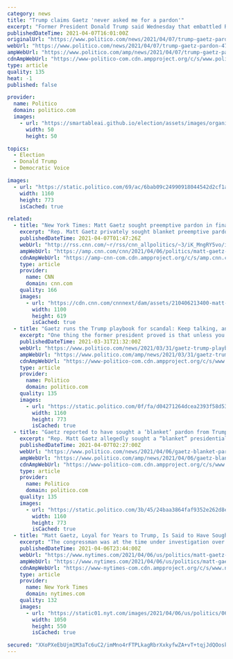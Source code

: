 ```yaml
---
category: news
title: "Trump claims Gaetz 'never asked me for a pardon'"
excerpt: "Former President Donald Trump said Wednesday that embattled Rep. Matt Gaetz (R-Fla.) “has never asked me for a pardon,\" disputing a New York Times report that Gaetz asked the former president for a blanket pardon as Trump's term in office was coming to a ..."
publishedDateTime: 2021-04-07T16:01:00Z
originalUrl: "https://www.politico.com/news/2021/04/07/trump-gaetz-pardon-479701"
webUrl: "https://www.politico.com/news/2021/04/07/trump-gaetz-pardon-479701"
ampWebUrl: "https://www.politico.com/amp/news/2021/04/07/trump-gaetz-pardon-479701"
cdnAmpWebUrl: "https://www-politico-com.cdn.ampproject.org/c/s/www.politico.com/amp/news/2021/04/07/trump-gaetz-pardon-479701"
type: article
quality: 135
heat: -1
published: false

provider:
  name: Politico
  domain: politico.com
  images:
    - url: "https://smartableai.github.io/election/assets/images/organizations/politico.com-50x50.jpg"
      width: 50
      height: 50

topics:
  - Election
  - Donald Trump
  - Democratic Voice

images:
  - url: "https://static.politico.com/69/ac/6bab09c24990918044542d2cf1ae/210407-gaetz-ap-773.jpg"
    width: 1160
    height: 773
    isCached: true

related:
  - title: "New York Times: Matt Gaetz sought preemptive pardon in final weeks of Trump's presidency"
    excerpt: "Rep. Matt Gaetz privately sought blanket preemptive pardons for himself and his congressional allies during the final weeks of Donald Trump's presidency, two people familiar with the discussions told The New York Times.\n    \n"
    publishedDateTime: 2021-04-07T01:47:26Z
    webUrl: "http://rss.cnn.com/~r/rss/cnn_allpolitics/~3/iK_MngRY5vo/index.html"
    ampWebUrl: "https://amp.cnn.com/cnn/2021/04/06/politics/matt-gaetz-pardon-donald-trump/index.html"
    cdnAmpWebUrl: "https://amp-cnn-com.cdn.ampproject.org/c/s/amp.cnn.com/cnn/2021/04/06/politics/matt-gaetz-pardon-donald-trump/index.html"
    type: article
    provider:
      name: CNN
      domain: cnn.com
    quality: 166
    images:
      - url: "https://cdn.cnn.com/cnnnext/dam/assets/210406213400-matt-gaetz-file-2020-super-tease.jpg"
        width: 1100
        height: 619
        isCached: true
  - title: "Gaetz runs the Trump playbook for scandal: Keep talking, and talking"
    excerpt: "One thing the former president proved is that unless you're Donald Trump and sit in the White House, his strategy doesn't work as well."
    publishedDateTime: 2021-03-31T21:32:00Z
    webUrl: "https://www.politico.com/news/2021/03/31/gaetz-trump-playbook-scandal-478740"
    ampWebUrl: "https://www.politico.com/amp/news/2021/03/31/gaetz-trump-playbook-scandal-478740"
    cdnAmpWebUrl: "https://www-politico-com.cdn.ampproject.org/c/s/www.politico.com/amp/news/2021/03/31/gaetz-trump-playbook-scandal-478740"
    type: article
    provider:
      name: Politico
      domain: politico.com
    quality: 135
    images:
      - url: "https://static.politico.com/0f/fa/d04271264dcea2393f58d534ba8d/210331-gaetz-getty-773.jpg"
        width: 1160
        height: 773
        isCached: true
  - title: "Gaetz reported to have sought a ‘blanket’ pardon from Trump"
    excerpt: "Rep. Matt Gaetz allegedly sought a “blanket” presidential pardon from Donald Trump in the closing weeks of his administration — a request which was ultimately not fulfilled, according to news reports. The request for a blanket preemptive pardon for ..."
    publishedDateTime: 2021-04-07T02:27:00Z
    webUrl: "https://www.politico.com/news/2021/04/06/gaetz-blanket-pardon-trump-479504"
    ampWebUrl: "https://www.politico.com/amp/news/2021/04/06/gaetz-blanket-pardon-trump-479504"
    cdnAmpWebUrl: "https://www-politico-com.cdn.ampproject.org/c/s/www.politico.com/amp/news/2021/04/06/gaetz-blanket-pardon-trump-479504"
    type: article
    provider:
      name: Politico
      domain: politico.com
    quality: 135
    images:
      - url: "https://static.politico.com/3b/45/24baa3864faf9352e262d8ef8c93/4-6-21-matt-gaetz-ap-773.jpg"
        width: 1160
        height: 773
        isCached: true
  - title: "Matt Gaetz, Loyal for Years to Trump, Is Said to Have Sought a Blanket Pardon"
    excerpt: "The congressman was at the time under investigation over whether he violated sex trafficking laws, though it was unclear what he knew of the inquiry."
    publishedDateTime: 2021-04-06T23:44:00Z
    webUrl: "https://www.nytimes.com/2021/04/06/us/politics/matt-gaetz-trump-pardon.html"
    ampWebUrl: "https://www.nytimes.com/2021/04/06/us/politics/matt-gaetz-trump-pardon.amp.html"
    cdnAmpWebUrl: "https://www-nytimes-com.cdn.ampproject.org/c/s/www.nytimes.com/2021/04/06/us/politics/matt-gaetz-trump-pardon.amp.html"
    type: article
    provider:
      name: New York Times
      domain: nytimes.com
    quality: 132
    images:
      - url: "https://static01.nyt.com/images/2021/04/06/us/politics/06dc-gaetz/merlin_170263383_ddfd807b-d425-43c9-8240-3a567e3fc04f-facebookJumbo.jpg"
        width: 1050
        height: 550
        isCached: true

secured: "XXoPXeEbUjm1M3aTc6uC2/imMno4rFTPLkagRbrXxkyfwZA+vT+tqjJdQOoskriHPeRji4NgBfxKTbyEtHICWcHswRPGLMbA0zHgJFxWniayl+WVSXg0EftvbMILFJnKwd1OSZR8gPMvSv9drRVT6b9uULVyLk1YRqKsyH3+xqksEATGqj61Ax5u/I2jEhWKyr9ZDvmq3gZ58Rqf2JMRn60heVgKGFs1Oh4/jI71jm2yBnpVYxKrOe5gRquhHl+n3j7j7XMn1CFEmT4Xw0kbIx/WZAV7fWtDfvFyF1y1dcVwXk/d3V3kkZ/c+dVJhovx2jxJGMoofE0CXFiE1q0abkVpIALK1VM3WTNgFwSrlrA=;/WwsNalQ40G7oX5bE5e8Vw=="
---
```


